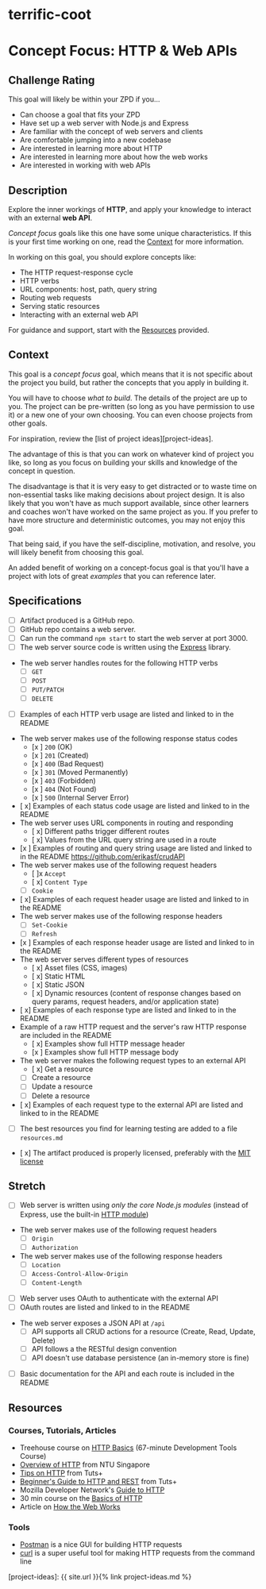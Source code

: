 # terrific-coot

# Concept Focus: HTTP & Web APIs

## Challenge Rating

This goal will likely be within your ZPD if you...

- Can choose a goal that fits your ZPD
- Have set up a web server with Node.js and Express
- Are familiar with the concept of web servers and clients
- Are comfortable jumping into a new codebase
- Are interested in learning more about HTTP
- Are interested in learning more about how the web works
- Are interested in working with web APIs

## Description

Explore the inner workings of **HTTP**, and apply your knowledge to interact with an external **web API**.

_Concept focus_ goals like this one have some unique characteristics. If this is your first time working on one, read the [Context](#context) for more information.

In working on this goal, you should explore concepts like:

- The HTTP request-response cycle
- HTTP verbs
- URL components: host, path, query string
- Routing web requests
- Serving static resources
- Interacting with an external web API

For guidance and support, start with the [Resources](#resources) provided.

## Context

This goal is a _concept focus_ goal, which means that it is not specific about the project you build, but rather the concepts that you apply in building it.

You will have to choose _what to build_. The details of the project are up to you. The project can be pre-written (so long as you have permission to use it) or a new one of your own choosing. You can even choose projects from other goals.

For inspiration, review the [list of project ideas][project-ideas].

The advantage of this is that you can work on whatever kind of project you like, so long as you focus on building your skills and knowledge of the concept in question.

The disadvantage is that it is very easy to get distracted or to waste time on non-essential tasks like making decisions about project design. It is also likely that you won't have as much support available, since other learners and coaches won't have worked on the same project as you. If you prefer to have more structure and deterministic outcomes, you may not enjoy this goal.

That being said, if you have the self-discipline, motivation, and resolve, you will likely benefit from choosing this goal.

An added benefit of working on a concept-focus goal is that you'll have a project with lots of great _examples_ that you can reference later.

## Specifications

- [ ] Artifact produced is a GitHub repo.
- [ ] GitHub repo contains a web server.
- [ ] Can run the command `npm start` to start the web server at port 3000.
- [ ] The web server source code is written using the [Express][express] library.
- The web server handles routes for the following HTTP verbs
  - [ ] `GET`
  - [ ] `POST`
  - [ ] `PUT/PATCH`
  - [ ] `DELETE`
- [ ] Examples of each HTTP verb usage are listed and linked to in the README

- The web server makes use of the following response status codes
  - [x ] `200` (OK)
  - [x ] `201` (Created)
  - [x ] `400` (Bad Request)
  - [x ] `301` (Moved Permanently)
  - [x ] `403` (Forbidden)
  - [x ] `404` (Not Found)
  - [x ] `500` (Internal Server Error)
- [ x] Examples of each status code usage are listed and linked to in the README
- The web server uses URL components in routing and responding
  - [ x] Different paths trigger different routes
  - [ x] Values from the URL query string are used in a route
- [x ] Examples of routing and query string usage are listed and linked to in the README
https://github.com/erikasf/crudAPI
- The web server makes use of the following request headers
  - [ ]x `Accept`
  - [ x] `Content Type`
  - [ ] `Cookie`
- [ x] Examples of each request header usage are listed and linked to in the README
- The web server makes use of the following response headers
  - [ ] `Set-Cookie`
  - [ ] `Refresh`
- [x ] Examples of each response header usage are listed and linked to in the README
- The web server serves different types of resources
  - [ x] Asset files (CSS, images)
  - [ x] Static HTML
  - [ x] Static JSON
  - [ x] Dynamic resources (content of response changes based on query params, request headers, and/or application state)
- [ x] Examples of each response type are listed and linked to in the README
- Example of a raw HTTP request and the server's raw HTTP response are included in the README
  - [ x] Examples show full HTTP message header
  - [x ] Examples show full HTTP message body
- The web server makes the following request types to an external API
  - [ x] Get a resource
  - [ ] Create a resource
  - [ ] Update a resource
  - [ ] Delete a resource
- [ x] Examples of each request type to the external API are listed and linked to in the README
- [ ] The best resources you find for learning testing are added to a file `resources.md`
- [ x] The artifact produced is properly licensed, preferably with the [MIT license][mit-license]

## Stretch

- [ ] Web server is written using _only the core Node.js modules_ (instead of Express, use the built-in [HTTP module][node-http])
- The web server makes use of the following request headers
  - [ ] `Origin`
  - [ ] `Authorization`
- The web server makes use of the following response headers
  - [ ] `Location`
  - [ ] `Access-Control-Allow-Origin`
  - [ ] `Content-Length`
- [ ] Web server uses OAuth to authenticate with the external API
- [ ] OAuth routes are listed and linked to in the README
- The web server exposes a JSON API at `/api`
  - [ ] API supports all CRUD actions for a resource (Create, Read, Update, Delete)
  - [ ] API follows a the RESTful design convention
  - [ ] API doesn't use database persistence (an in-memory store is fine)
- [ ] Basic documentation for the API and each route is included in the README

## Resources

### Courses, Tutorials, Articles

- Treehouse course on [HTTP Basics][treehouse-http] (67-minute Development Tools Course)
- [Overview of HTTP][ntu-http-overview] from NTU Singapore
- [Tips on HTTP][tutsplus-http] from Tuts+
- [Beginner's Guide to HTTP and REST][tutsplus-http-rest] from Tuts+
- Mozilla Developer Network's [Guide to HTTP][mdn-http]
- 30 min course on the [Basics of HTTP][egghead-http-basics]
- Article on [How the Web Works](https://medium.freecodecamp.com/how-the-web-works-a-primer-for-newcomers-to-web-development-or-anyone-really-b4584e63585c#.3l2bffw28)

### Tools

- [Postman][postman-extension] is a nice GUI for building HTTP requests
- [curl][curl] is a super useful tool for making HTTP requests from the command line

[mit-license]: https://opensource.org/licenses/MIT
[project-ideas]: {{ site.url }}{% link project-ideas.md %}

[express]: http://expressjs.com/
[node-http]: https://nodejs.org/api/http.html


[treehouse-http]: https://teamtreehouse.com/library/http-basics
[ntu-http-overview]: https://www.ntu.edu.sg/home/ehchua/programming/webprogramming/HTTP_Basics.html
[tutsplus-http]: https://code.tutsplus.com/tutorials/http-the-protocol-every-web-developer-must-know-part-1--net-31177
[tutsplus-http-rest]: https://code.tutsplus.com/tutorials/a-beginners-guide-to-http-and-rest--net-16340
[curl]: https://curl.haxx.se/
[mdn-http]: https://developer.mozilla.org/en-US/docs/Web/HTTP
[egghead-http-basics]: https://egghead.io/courses/understand-the-basics-of-http
[postman-extension]: https://chrome.google.com/webstore/detail/postman/fhbjgbiflinjbdggehcddcbncdddomop?hl=en
